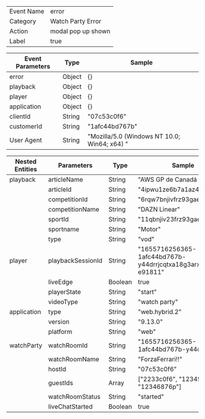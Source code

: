 |              |                   |
| -------------| ------------------|
| Event Name   | error            |
| Category     | Watch Party Error | 
| Action       | modal pop up shown|
| Label        | true              | 

|   Event Parameters    |       Type        | Sample         |
| -------------    | ------------------|----------------|
| error          | Object            |   {}             |
| playback       | Object            |   {}             |
| player         | Object            |   {}             |
| application    | Object            |   {}             | 
| clientId       | String            | "07c53c0f6"    | 
| customerId       | String          | "1afc44bd767b" |
| User Agent      | String          | "Mozilla/5.0 (Windows NT 10.0; Win64; x64) " |

|Nested Entities| Parameters         |  Type | Sample|
|--------------|-------------------|-------| -----|
|playback      | articleName       | String| "AWS GP de Canadá | Carrera" |
|              | articleId         | String| "4ipwu1ze6b7a1az4ztflqyluw"|
|              | competitionId     | String| "6rqw7bnjivfrz93gae0lboea4"|
|              | competitionName     | String| "DAZN Linear"|
|              | sportId     | String| "11qbnjiv23frz93gae1234a4"|
|              | sportname     | String| "Motor"|
|              | type     | String| "vod"|
|player              | playbackSessionId | String| "1655716256365-1afc44bd767b-y44drrjcqtxa18g3arxjz58ge-e91811"|
|          | liveEdge | Boolean| true|
|          | playerState | String| "start"|
|          | videoType | String| "watch party"|
|application              | type | String| "web.hybrid.2"|
|                   | version | String| "9.13.0"|
|                   | platform | String| "web"|
|watchParty         | watchRoomId | String| "1655716256365-1afc44bd767b-y44drrjc"|
|         | watchRoomName | String| "ForzaFerrari!!"|
|         | hostId | String| "07c53c0f6"|
|         | guestIds | Array| ["2233c0f6", "123450f6", "12346876p"]|
|         | watchRoomStatus | String| "started"|
|         | liveChatStarted | Boolean| true |




